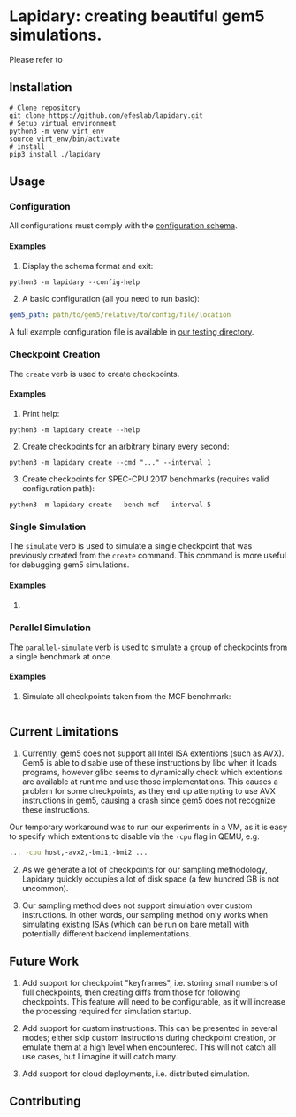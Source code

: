 # Lapidary: creating beautiful gem5 simulations.

Please refer to 

## Installation

```shell
# Clone repository
git clone https://github.com/efeslab/lapidary.git
# Setup virtual environment
python3 -m venv virt_env
source virt_env/bin/activate
# install
pip3 install ./lapidary
```

## Usage

### Configuration

All configurations must comply with the [configuration schema][schema-file].

#### Examples

1. Display the schema format and exit:

```shell
python3 -m lapidary --config-help
```

2. A basic configuration (all you need to run basic):
```yaml
gem5_path: path/to/gem5/relative/to/config/file/location
```

A full example configuration file is available in [our testing directory][example-config].

### Checkpoint Creation

The `create` verb is used to create checkpoints.

#### Examples

1. Print help:

```shell
python3 -m lapidary create --help
```

2. Create checkpoints for an arbitrary binary every second:

```shell
python3 -m lapidary create --cmd "..." --interval 1
```

3. Create checkpoints for SPEC-CPU 2017 benchmarks (requires valid configuration path):

```shell
python3 -m lapidary create --bench mcf --interval 5
```

### Single Simulation

The `simulate` verb is used to simulate a single checkpoint that was previously
created from the `create` command. This command is more useful for debugging
gem5 simulations.

#### Examples

1. 

### Parallel Simulation

The `parallel-simulate` verb is used to simulate a group of checkpoints from a 
single benchmark at once.

#### Examples

1. Simulate all checkpoints taken from the MCF benchmark:

```shell

```

## Current Limitations

1. Currently, gem5 does not support all Intel ISA extentions (such as AVX). Gem5 
is able to disable use of these instructions by libc when it loads programs, 
however glibc seems to dynamically check which extentions are available at runtime
and use those implementations. This causes a problem for some checkpoints, as 
they end up attempting to use AVX instructions in gem5, causing a crash since 
gem5 does not recognize these instructions. 

Our temporary workaround was to run our experiments in a VM, as it is easy to 
specify which extentions to disable via the `-cpu` flag in QEMU, e.g.

```bash
... -cpu host,-avx2,-bmi1,-bmi2 ...
```

2. As we generate a lot of checkpoints for our sampling methodology, Lapidary 
quickly occupies a lot of disk space (a few hundred GB is not uncommon). 

3. Our sampling method does not support simulation over custom instructions. 
In other words, our sampling method only works when simulating existing ISAs
(which can be run on bare metal) with potentially different backend implementations.

## Future Work

1. Add support for checkpoint "keyframes", i.e. storing small numbers of full 
checkpoints, then creating diffs from those for following checkpoints. This
feature will need to be configurable, as it will increase the processing required
for simulation startup.

2. Add support for custom instructions. This can be presented in several modes; either skip custom instructions during checkpoint creation, or emulate them at a high level when encountered. This will not catch all use cases, but I imagine it
will catch many.

3. Add support for cloud deployments, i.e. distributed simulation.

## Contributing

[example-config]: test/lapidary.yaml
[schema-file]: config/schema.yaml